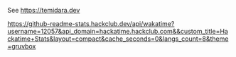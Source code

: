 See https://temidara.dev

https://github-readme-stats.hackclub.dev/api/wakatime?username=12057&api_domain=hackatime.hackclub.com&&custom_title=Hackatime+Stats&layout=compact&cache_seconds=0&langs_count=8&theme=gruvbox
